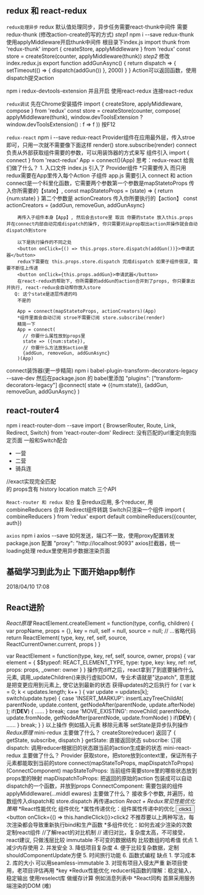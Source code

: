 ## redux 和 react-redux ##
`redux处理异步`
redux 默认值处理同步，异步任务需要react-thunk中间件
需要redux-thunk (修改action-create的写的方式)
*step1*
npm i --save redux-thunk
使用applyMiddleware开启thunk中间件
根目录下index.js
import thunk from 'redux-thunk'
import { createStore, applyMiddleware } from 'redux'
const store = createStore(counter, applyMiddleware(thunk))
*step2*
修改index.redux.js
export function addGunAsync() {
    return dispatch => {
        setTimeout(() => {
            dispatch(addGun())
        }, 2000)
    }
}
Action可以返回函数，使用dispatch提交action

npm i redux-devtools-extension 并且开启
使用react-redux 连接react-redux

`redux调试`
先在Chrome安装插件
import { createStore, applyMiddleware, compose } from 'redux'
const store = createStore(counter, compose(
    applyMiddleware(thunk),
    window.devToolsExtension ? window.devToolsExtension() : f => f
))
按F12

`redux-react`
npm i --save redux-react
Provider组件在应用最外层，传入stroe即可，只用一次就不需要像下面这样
render()
store.subscribe(render)
connect负责从外部获取组件需要的参数，可以用装饰器的方式来写
组件引入
import { connect } from 'react-redux'
App = connect()(App)
思考：redux-react 给我们做了什么？
    1. 入口文件 index.js 引入了 Provider组件 
        *只需要传入 
            <Provider store={store}>
                <App />
            </Provider>
        而只用redux需要在App里传入每个Action
        <App  store={store} 
              addGun={addGun} 
              removeGun={removeGun}
              addGunAsync={addGunAsync}
        />
        子组件 app.js 需要引入 connect 和 action
        connect是一个科里化函数，它需要两个参数第一个参数是mapStatetoProps 传入你所需要的【state】, 
        const mapStatetoProps  = (state) => {
            return {num:state}
        }
        第二个参数是 actionCreators 传入你所要执行的【action】
        const actionCreators = {addGun, removeGun, addGunAsync}

        再传入子组件本身【App】, 然后会去store里 取出 你要的state 放入this.props 并在connect内部自动完成dispatch的操作, 你只需要对从prop取出action并操作就会自动dispatch到store
        
        以下是执行操作的不同之处
        <button onClick={() => this.props.store.dispatch(addGun())}>申请武器</button>
        redux下需要在 this.props.store.dispatch 完成dispatch 如果子组件很深, 需要不断往上传递
        <button onClick={this.props.addGun}>申请武器</button>
        在react-redux的帮助下, 你所需要的addGun的action合并到了props, 你只要拿出并执行, react-redux会自动帮你放入store
       Q: 这个state是逐层传递的吗
        不是的
        
        App = connect(mapStatetoProps, actionCreators)(App)
        *组件里面会自动订阅 stroe不需要订阅 store.subscribe(render)
        精简一下
        App = connect(
          // 你要什么属性放到props里
          state => ({num:state}),
          // 你要什么方法放到action里
          {addGun, removeGun, addGunAsync}
        )(App)
connect装饰器(更一步精简)
npm i babel-plugin-transform-decorators-legacy --save-dev
然后在package.json 的 babel里添加
"plugins": ["transform-decorators-legacy"]
@connect(
    state => ({num:state}),
    {addGun, removeGun, addGunAsync}
)

## react-router4 ##
npm i react-router-dom --save
import { BrowserRouter, Route, Link, Redirect, Switch} from 'react-router-dom'
Redirect: 没有匹配的url重定向到指定页面 一般和Switch配合
<BrowserRouter>
    <div>
        <ul>
            <li>
                <Link to='/'>一营</Link>
            </li>
            <li>
                <Link to='/erying'>二营</Link>
            </li>
            <li>
                <Link to='/qibinglian'>骑兵连</Link>
            </li>
        </ul>
        <Route path='/' exact component={App}></Route>   //exact实现完全匹配
        <Route path='/erying' component={Erying}></Route>
        <Route path='/qibinglian' component={Qibinglian}></Route>
    </div>
</BrowserRouter>
<Router> 的 props含有 
history 
location 
match
三个API

`React-router 和 redux 配合`
复杂redux应用, 多个reducer, 用 combineReducers 合并
Redirect组件转跳
Switch只渲染一个组件
import { combineReducers } from 'redux'
export default combineReducers({counter, auth})

`axios`
npm i axios --save
    如何发送，端口不一致，使用proxy配置转发
        package.json 配置 "proxy": "http://localhost:9093"
    axios拦截器，统一loading处理
    redux里使用异步数据渲染页面

## 基础学习到此为止 下面开始app制作 ##
2018/04/10 17:08

## React进阶 ##
*React原理*
ReactElement.createElement = function(type, config, children) {
    var propName,
        props = {},
        key = null,
        self = null,
        source = null;
// ...省略代码
    return ReactElement(
        type,
        key,
        ref,
        self,
        source,
        ReactCurrentOwner.current,
        props
    )
}

var ReactElement = function(type, key, ref, self, source, owner, props) {
    var element = {
        $$typeof: REACT_ELEMENT_TYPE,
        type: type,
        key: key,
        ref: ref,
        props: props,
        _owner: owner
    }
}
操作完diff之后，react拿到了到底要操作什么元素, 调用_updateChildren()来执行虚拟DOM，专业术语就是"达patch", 意思就是把变更应用到元素上, 使它达到最新的状态
获得updates的之后执行
for ( var k = 0; k < updates.length; k++ ) {
    var update = updates[k];
    switch(update.type) {
        case 'INSERT_MARKUP':
            insertLazyTreeChildAt(
                parentNode,
                update.content,
                getNodeAfter(parentNode, update.afterNode)
            );
            if(__DEV__) {
                ......
            }
            break;
        case 'MOVE_EXISTING':
            moveChild(
                parentNode,
                update.fromNode,
                getNodeAfter(parentNode, update.fromNode)
            )
            if(__DEV__) {
                ......
            }
            break;
    }
}
以上操作 例如插入元素 移除元素等
setState是异步队列操作
*Redux原理*
mini-redux 主要做了什么？
    createStore(reducer)  返回了 { getState, subscribe, dispatch }
    getState: 直接返回状态
    subscribe: 订阅
    dispatch: 调用reducer根据旧的状态跟当前的action生成新的状态
mini-react-redux 主要做了什么？
    Provider
        获取store，把store放到context里，保证所有子元素都能取到当前的store
    connect(mapStateToProps, mapDispatchToProps)(ConnectComponent)
        mapStateToProps: 当前组件需要store里的哪些状态放到props里的映射
        mapDispatchToProps: 把返回的原始的action 包装成可以自动dispatch的一个函数，并放到props
        ConnectComponent: 需要包装的组件
applyMiddleware(...middl ewares) 主要做了什么？
    接收多个参数, 并遍历，给数组传入dispatch和 store.dispatch 再传递action
*React + Redux常见性能优化策略*
    *React性能优化
        组件优化
            *属性传递优化：组件属性传递中的优化
                <button onClick={this.handleClick.bind(this)}>click1</button>
                <button onClick={() => this.handleClick()}>click2</button>
                不推荐要以上两种写法，每次渲染都会导致重新执行bind和生产函数
            *多组件优化：如何去减少渲染的次数
                定制react组件
                    //了解react的对比机制
                    // 递归对比，复杂度太高，不可接受，react建议, 只做浅层比较
                immutable 不可变的数据结构
                    比较数组的哈希值
                    优点
                        1. 减少内存使用
                        2. 并发安全
                        3. 降低项目复杂度
                        4. 便于比较复杂数据，定制shouldComponentUpdate方便
                        5. 时间旅行功能
                        6. 函数式编程
                    缺点
                        1. 学习成本
                        2. 库的大小 可以用seamless-immutable
                        3. 对现有项目入侵太严重
                            新项目使用，老项目评估再用
            *key
    *Redux性能优化 
        reducer纯函数的理解：稳定输入，稳定输出
        使用reselect库 做缓存计算 例如消息列表中
    *React同构
        首屏采用服务端渲染的DOM (难)